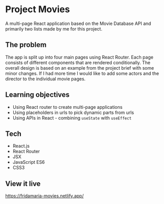 # Project Movies

A multi-page React application based on the Movie Database API and primarily two lists made by me for this project.

## The problem

The app is split up into four main pages using React Router. Each page consists of different components that are rendered conditionally. The overall design is based on an example from the project brief with some minor changes. If I had more time I would like to add some actors and the director to the individual movie pages.

## Learning objectives

* Using React router to create multi-page applications
* Using placeholders in urls to pick dynamic parts from urls
* Using APIs in React - combining `useState` with `useEffect`

## Tech

* React.js
* React Router
* JSX
* JavaScript ES6
* CSS3

## View it live

https://fridamaria-movies.netlify.app/